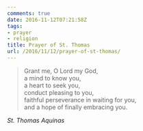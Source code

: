 ```yaml
---
comments: true
date: 2016-11-12T07:21:58Z
tags:
- prayer
- religion
title: Prayer of St. Thomas
url: /2016/11/12/prayer-of-st-thomas/
---
```


>Grant me, O Lord my God,  
>a mind to know you,  
>a heart to seek you,  
>conduct pleasing to you,  
>faithful perseverance in waiting for you,  
>and a hope of finally embracing you.

<cite>St. Thomas Aquinas</cite>
